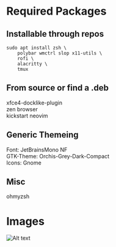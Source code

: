 # Required Packages
## Installable through repos
```
sudo apt install zsh \
    polybar wmctrl slop x11-utils \
    rofi \
    alacritty \
    tmux
```

## From source or find a .deb
xfce4-docklike-plugin  
zen browser  
kickstart neovim  

## Generic Themeing
Font: JetBrainsMono NF  
GTK-Theme: Orchis-Grey-Dark-Compact  
Icons: Gnome  

## Misc
ohmyzsh  

# Images
![Alt text](/images/Screenshot_2025-09-06_19-09-40.png?raw=true)
